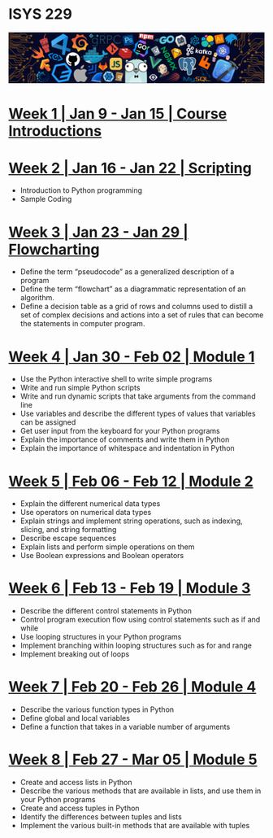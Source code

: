 # ISYS 229

![image with programing logos](Resources/src/header.png)

# [Week 1 | Jan 9 - Jan 15 | Course Introductions](Week1/Readme.md)
# [Week 2 | Jan 16 - Jan 22 | Scripting](Week2/Readme.md)
- Introduction to Python programming
- Sample Coding
# [Week 3 | Jan 23 - Jan 29 | Flowcharting](Week3/Readme.md)
- Define the term “pseudocode” as a generalized description of a program
- Define the term “flowchart” as a diagrammatic representation of an algorithm.
- Define a decision table as a grid of rows and columns used to distill a set of complex decisions and actions into a set of rules that can become the statements in computer program.
# [Week 4 | Jan 30 - Feb 02 | Module 1](Week4/Readme.md)
- Use the Python interactive shell to write simple programs
- Write and run simple Python scripts
- Write and run dynamic scripts that take arguments from the command line
- Use variables and describe the different types of values that variables can be assigned
- Get user input from the keyboard for your Python programs
- Explain the importance of comments and write them in Python
- Explain the importance of whitespace and indentation in Python
# [Week 5 | Feb 06 - Feb 12 | Module 2](Week5/Readme.md)
- Explain the different numerical data types
- Use operators on numerical data types
- Explain strings and implement string operations, such as indexing, slicing, and string formatting
- Describe escape sequences
- Explain lists and perform simple operations on them
- Use Boolean expressions and Boolean operators
# [Week 6 | Feb 13 - Feb 19 | Module 3](Week6/Readme.md)
- Describe the different control statements in Python
- Control program execution flow using control statements such as if and while
- Use looping structures in your Python programs
- Implement branching within looping structures such as for and range
- Implement breaking out of loops
# [Week 7 | Feb 20 - Feb 26 | Module 4](Week7/Readme.md)
- Describe the various function types in Python
- Define global and local variables
- Define a function that takes in a variable number of arguments
# [Week 8 | Feb 27 - Mar 05 | Module 5](Week8/Readme.md)
-   Create and access lists in Python
-   Describe the various methods that are available in lists, and use them in your Python programs
-   Create and access tuples in Python
-   Identify the differences between tuples and lists
-   Implement the various built-in methods that are available with tuples
